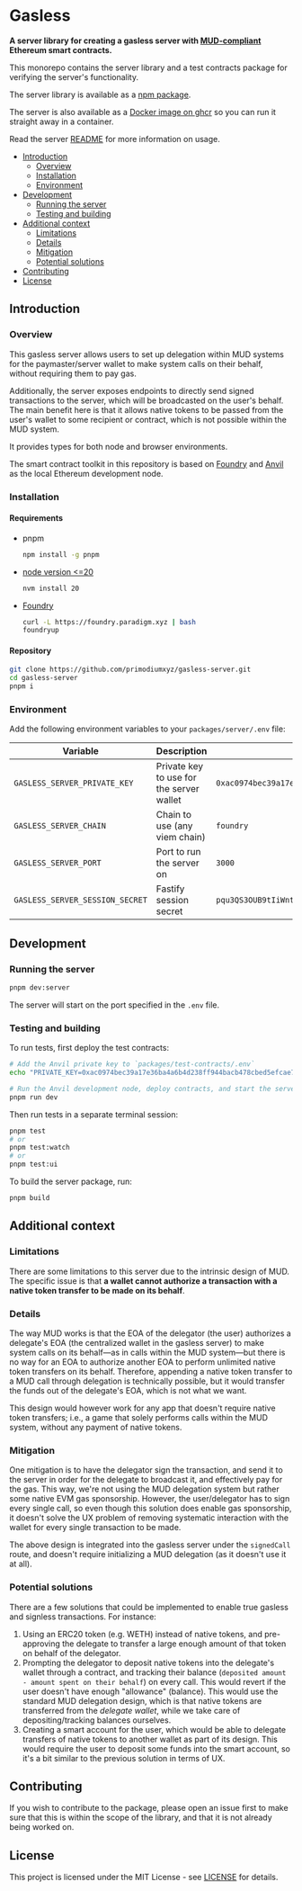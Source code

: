 # Gasless

**A server library for creating a gasless server with [MUD-compliant](https://github.com/latticexyz/mud) Ethereum smart contracts.**

This monorepo contains the server library and a test contracts package for verifying the server's functionality.

The server library is available as a [npm package](https://www.npmjs.com/package/@primodiumxyz/gasless-server).

The server is also available as a [Docker image on ghcr](https://github.com/primodiumxyz/gasless-server/pkgs/container/gasless-server) so you can run it straight away in a container.

Read the server [README](/packages/server/README.md) for more information on usage.

- [Introduction](#introduction)
  - [Overview](#overview)
  - [Installation](#installation)
  - [Environment](#environment)
- [Development](#development)
  - [Running the server](#running-the-server)
  - [Testing and building](#testing-and-building)
- [Additional context](#additional-context)
  - [Limitations](#limitations)
  - [Details](#details)
  - [Mitigation](#mitigation)
  - [Potential solutions](#potential-solutions)
- [Contributing](#contributing)
- [License](#license)

## Introduction

### Overview

This gasless server allows users to set up delegation within MUD systems for the paymaster/server wallet to make system calls on their behalf, without requiring them to pay gas.

Additionally, the server exposes endpoints to directly send signed transactions to the server, which will be broadcasted on the user's behalf. The main benefit here is that it allows native tokens to be passed from the user's wallet to some recipient or contract, which is not possible within the MUD system.

It provides types for both node and browser environments.

The smart contract toolkit in this repository is based on [Foundry](https://github.com/foundry-rs/foundry) and [Anvil](https://github.com/foundry-rs/foundry/tree/master/crates/anvil) as the local Ethereum development node.

### Installation

#### Requirements

- pnpm

  ```bash
  npm install -g pnpm
  ```

- [node version <=20](https://github.com/latticexyz/mud/pull/3456)

  ```bash
  nvm install 20
  ```

- [Foundry](https://book.getfoundry.sh/getting-started/installation#installation)

  ```bash
  curl -L https://foundry.paradigm.xyz | bash
  foundryup
  ```

#### Repository

```bash
git clone https://github.com/primodiumxyz/gasless-server.git
cd gasless-server
pnpm i
```

### Environment

Add the following environment variables to your `packages/server/.env` file:

| Variable                        | Description                              | Default                                                              |
| ------------------------------- | ---------------------------------------- | -------------------------------------------------------------------- |
| `GASLESS_SERVER_PRIVATE_KEY`    | Private key to use for the server wallet | `0xac0974bec39a17e36ba4a6b4d238ff944bacb478cbed5efcae784d7bf4f2ff80` |
| `GASLESS_SERVER_CHAIN`          | Chain to use (any viem chain)            | `foundry`                                                            |
| `GASLESS_SERVER_PORT`           | Port to run the server on                | `3000`                                                               |
| `GASLESS_SERVER_SESSION_SECRET` | Fastify session secret                   | `pqu3QS3OUB9tIiWntAEI7PkaIfp2H73Me2Lqq340FXc2`                       |

## Development

### Running the server

```bash
pnpm dev:server
```

The server will start on the port specified in the `.env` file.

### Testing and building

To run tests, first deploy the test contracts:

```bash
# Add the Anvil private key to `packages/test-contracts/.env`
echo "PRIVATE_KEY=0xac0974bec39a17e36ba4a6b4d238ff944bacb478cbed5efcae784d7bf4f2ff80" > packages/test-contracts/.env

# Run the Anvil development node, deploy contracts, and start the server
pnpm run dev
```

Then run tests in a separate terminal session:

```bash
pnpm test
# or
pnpm test:watch
# or
pnpm test:ui
```

To build the server package, run:

```bash
pnpm build
```

## Additional context

### Limitations

There are some limitations to this server due to the intrinsic design of MUD. The specific issue is that **a wallet cannot authorize a transaction with a native token transfer to be made on its behalf**.

### Details

The way MUD works is that the EOA of the delegator (the user) authorizes a delegate's EOA (the centralized wallet in the gasless server) to make system calls on its behalf—as in calls within the MUD system—but there is no way for an EOA to authorize another EOA to perform unlimited native token transfers on its behalf. Therefore, appending a native token transfer to a MUD call through delegation is technically possible, but it would transfer the funds out of the delegate's EOA, which is not what we want.

This design would however work for any app that doesn't require native token transfers; i.e., a game that solely performs calls within the MUD system, without any payment of native tokens.

### Mitigation

One mitigation is to have the delegator sign the transaction, and send it to the server in order for the delegate to broadcast it, and effectively pay for the gas. This way, we're not using the MUD delegation system but rather some native EVM gas sponsorship. However, the user/delegator has to sign every single call, so even though this solution does enable gas sponsorship, it doesn't solve the UX problem of removing systematic interaction with the wallet for every single transaction to be made.

The above design is integrated into the gasless server under the `signedCall` route, and doesn't require initializing a MUD delegation (as it doesn't use it at all).

### Potential solutions

There are a few solutions that could be implemented to enable true gasless and signless transactions. For instance:

1. Using an ERC20 token (e.g. WETH) instead of native tokens, and pre-approving the delegate to transfer a large enough amount of that token on behalf of the delegator.
2. Prompting the delegator to deposit native tokens into the delegate's wallet through a contract, and tracking their balance (`deposited amount - amount spent on their behalf`) on every call. This would revert if the user doesn't have enough "allowance" (balance). This would use the standard MUD delegation design, which is that native tokens are transferred from the _delegate wallet_, while we take care of depositing/tracking balances ourselves.
3. Creating a smart account for the user, which would be able to delegate transfers of native tokens to another wallet as part of its design. This would require the user to deposit some funds into the smart account, so it's a bit similar to the previous solution in terms of UX.

## Contributing

If you wish to contribute to the package, please open an issue first to make sure that this is within the scope of the library, and that it is not already being worked on.

## License

This project is licensed under the MIT License - see [LICENSE](LICENSE) for details.
